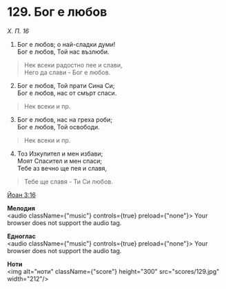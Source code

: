# 129. Бог е любов

_Х. П. 16_

1. Бог е любов; о най-сладки думи!  
Бог е любов, Той нас възлюби.  

> Нек всеки радостно пее и слави,  
> Него да слави - Бог е любов.  

2. Бог е любов, Той прати Сина Си;  
Бог е любов, нас от смърт спаси.  

> Нек всеки и пр.  

3. Бог е любов, нас на греха роби;  
Бог е любов, Той освободи.  

> Нек всеки и пр.  

4. Тоз Изкупител и мен избави;  
Моят Спасител и мен спаси;  
Тебе аз вечно ще пея и славя,  

> Тебе ще славя - Ти Си любов.

[Йоан 3:16](http://biblia.bg/index.php?k=43&g=3&s=16)

**Мелодия**  
<audio className={"music"} controls={true} preload={"none"}>
    <source src="mp3/129.mp3" type="audio/mpeg"/>
    Your browser does not support the audio tag.
</audio>

**Едноглас**  
<audio className={"music"} controls={true} preload={"none"}>
    <source src="transp/129.mp3" type="audio/mpeg"/>
    Your browser does not support the audio tag.
</audio>

**Ноти**  
<img alt="ноти" className={"score"} height="300" src="scores/129.jpg" width="212"/>

